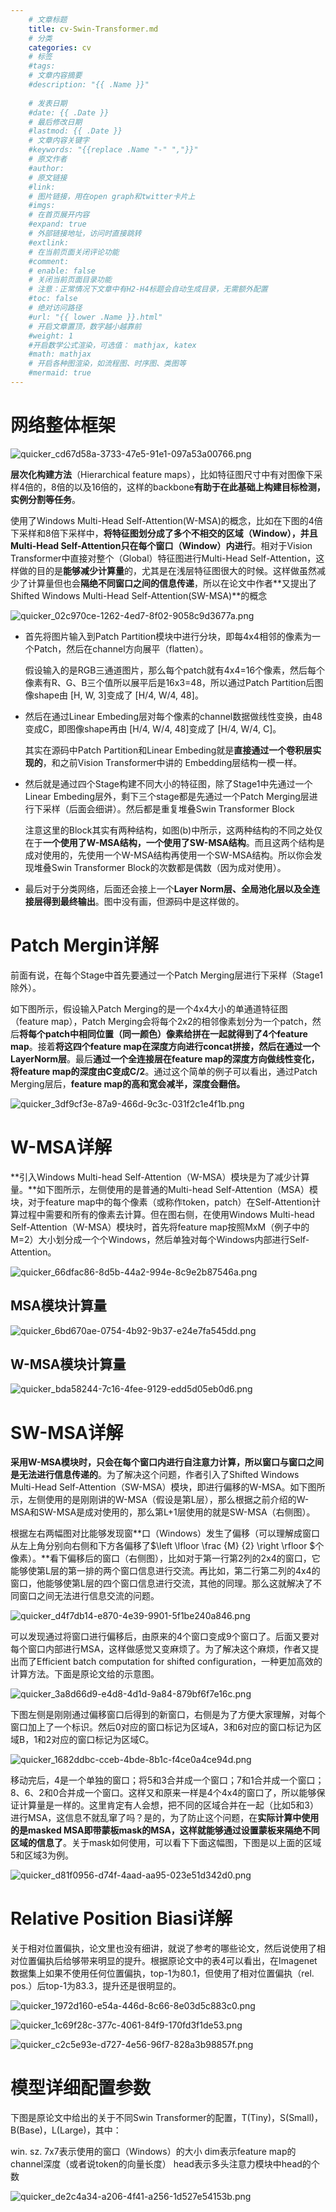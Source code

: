 ```yaml
---
    # 文章标题
    title: cv-Swin-Transformer.md
    # 分类
    categories: cv
    # 标签
    #tags:
    # 文章内容摘要
    #description: "{{ .Name }}"
    
    # 发表日期
    #date: {{ .Date }}
    # 最后修改日期
    #lastmod: {{ .Date }}
    # 文章内容关键字
    #keywords: "{{replace .Name "-" ","}}"
    # 原文作者
    #author:
    # 原文链接
    #link:
    # 图片链接，用在open graph和twitter卡片上
    #imgs:
    # 在首页展开内容
    #expand: true
    # 外部链接地址，访问时直接跳转
    #extlink:
    # 在当前页面关闭评论功能
    #comment:
    # enable: false
    # 关闭当前页面目录功能
    # 注意：正常情况下文章中有H2-H4标题会自动生成目录，无需额外配置
    #toc: false
    # 绝对访问路径
    #url: "{{ lower .Name }}.html"
    # 开启文章置顶，数字越小越靠前
    #weight: 1
    #开启数学公式渲染，可选值： mathjax, katex
    #math: mathjax
    # 开启各种图渲染，如流程图、时序图、类图等
    #mermaid: true
--- 
```





# 网络整体框架

![quicker_cd67d58a-3733-47e5-91e1-097a53a00766.png](https://s2.loli.net/2022/04/05/L4CS36EP8IJaxio.png)

**层次化构建方法**（Hierarchical feature maps），比如特征图尺寸中有对图像下采样4倍的，8倍的以及16倍的，这样的backbone**有助于在此基础上构建目标检测，实例分割等任务**。



使用了Windows Multi-Head Self-Attention(W-MSA)的概念，比如在下图的4倍下采样和8倍下采样中，**将特征图划分成了多个不相交的区域（Window），并且Multi-Head Self-Attention只在每个窗口（Window）内进行**。相对于Vision Transformer中直接对整个（Global）特征图进行Multi-Head Self-Attention，这样做的目的是**能够减少计算量**的，尤其是在浅层特征图很大的时候。这样做虽然减少了计算量但也会**隔绝不同窗口之间的信息传递**，所以在论文中作者**又提出了 Shifted Windows Multi-Head Self-Attention(SW-MSA)**的概念



![quicker_02c970ce-1262-4ed7-8f02-9058c9d3677a.png](https://s2.loli.net/2022/04/05/lFgL1nkS382qJwQ.png)

- 首先将图片输入到Patch Partition模块中进行分块，即每4x4相邻的像素为一个Patch，然后在channel方向展平（flatten）。

  假设输入的是RGB三通道图片，那么每个patch就有4x4=16个像素，然后每个像素有R、G、B三个值所以展平后是16x3=48，所以通过Patch Partition后图像shape由 [H, W, 3]变成了 [H/4, W/4, 48]。

- 然后在通过Linear Embeding层对每个像素的channel数据做线性变换，由48变成C，即图像shape再由 [H/4, W/4, 48]变成了 [H/4, W/4, C]。

  其实在源码中Patch Partition和Linear Embeding就是**直接通过一个卷积层实现的**，和之前Vision Transformer中讲的 Embedding层结构一模一样。

- 然后就是通过四个Stage构建不同大小的特征图，除了Stage1中先通过一个Linear Embeding层外，剩下三个stage都是先通过一个Patch Merging层进行下采样（后面会细讲）。然后都是重复堆叠Swin Transformer Block

  注意这里的Block其实有两种结构，如图(b)中所示，这两种结构的不同之处仅在于**一个使用了W-MSA结构，一个使用了SW-MSA结构**。而且这两个结构是成对使用的，先使用一个W-MSA结构再使用一个SW-MSA结构。所以你会发现堆叠Swin Transformer Block的次数都是偶数（因为成对使用）。

- 最后对于分类网络，后面还会接上一个**Layer Norm层、全局池化层以及全连接层得到最终输出**。图中没有画，但源码中是这样做的。



# Patch Mergin详解

前面有说，在每个Stage中首先要通过一个Patch Merging层进行下采样（Stage1除外）。

如下图所示，假设输入Patch Merging的是一个4x4大小的单通道特征图（feature map），Patch Merging会将每个2x2的相邻像素划分为一个patch，然后**将每个patch中相同位置（同一颜色）像素给拼在一起就得到了4个feature map**。接着**将这四个feature map在深度方向进行concat拼接，然后在通过一个LayerNorm层**。最后**通过一个全连接层在feature map的深度方向做线性变化，将feature map的深度由C变成C/2**。通过这个简单的例子可以看出，通过Patch Merging层后，**feature map的高和宽会减半，深度会翻倍。**


![quicker_3df9cf3e-87a9-466d-9c3c-031f2c1e4f1b.png](https://s2.loli.net/2022/04/05/ghuNpZe1ycPHiGn.png)

# W-MSA详解

**引入Windows Multi-head Self-Attention（W-MSA）模块是为了减少计算量。**如下图所示，左侧使用的是普通的Multi-head Self-Attention（MSA）模块，对于feature map中的每个像素（或称作token，patch）在Self-Attention计算过程中需要和所有的像素去计算。但在图右侧，在使用Windows Multi-head Self-Attention（W-MSA）模块时，首先将feature map按照MxM（例子中的M=2）大小划分成一个个Windows，然后单独对每个Windows内部进行Self-Attention。

![quicker_66dfac86-8d5b-44a2-994e-8c9e2b87546a.png](https://s2.loli.net/2022/04/05/6OWTpK51flEZkeF.png)



## MSA模块计算量

![quicker_6bd670ae-0754-4b92-9b37-e24e7fa545dd.png](https://s2.loli.net/2022/04/05/Sa5D4HgIb7YeB6c.png)

## W-MSA模块计算量

![quicker_bda58244-7c16-4fee-9129-edd5d05eb0d6.png](https://s2.loli.net/2022/04/05/xhCBjmzGDfAvbLY.png)

# SW-MSA详解

**采用W-MSA模块时，只会在每个窗口内进行自注意力计算，所以窗口与窗口之间是无法进行信息传递的**。为了解决这个问题，作者引入了Shifted Windows Multi-Head Self-Attention（SW-MSA）模块，即进行偏移的W-MSA。如下图所示，左侧使用的是刚刚讲的W-MSA（假设是第L层），那么根据之前介绍的W-MSA和SW-MSA是成对使用的，那么第L+1层使用的就是SW-MSA（右侧图）。

根据左右两幅图对比能够发现窗**口（Windows）发生了偏移（可以理解成窗口从左上角分别向右侧和下方各偏移了$\left \lfloor \frac {M} {2} \right \rfloor $个像素）。**看下偏移后的窗口（右侧图），比如对于第一行第2列的2x4的窗口，它能够使第L层的第一排的两个窗口信息进行交流。再比如，第二行第二列的4x4的窗口，他能够使第L层的四个窗口信息进行交流，其他的同理。那么这就解决了不同窗口之间无法进行信息交流的问题。

![quicker_d4f7db14-e870-4e39-9901-5f1be240a846.png](https://s2.loli.net/2022/04/05/gw2bJv4EsHIQZtC.png)



可以发现通过将窗口进行偏移后，由原来的4个窗口变成9个窗口了。后面又要对每个窗口内部进行MSA，这样做感觉又变麻烦了。为了解决这个麻烦，作者又提出而了Efficient batch computation for shifted configuration，一种更加高效的计算方法。下面是原论文给的示意图。


![quicker_3a8d66d9-e4d8-4d1d-9a84-879bf6f7e16c.png](https://s2.loli.net/2022/04/05/CYn4i8d3sAQxrtq.png)



下图左侧是刚刚通过偏移窗口后得到的新窗口，右侧是为了方便大家理解，对每个窗口加上了一个标识。然后0对应的窗口标记为区域A，3和6对应的窗口标记为区域B，1和2对应的窗口标记为区域C。

![quicker_1682ddbc-cceb-4bde-8b1c-f4ce0a4ce94d.png](https://s2.loli.net/2022/04/05/qCFtg7ZTo9pVlfJ.png)

移动完后，4是一个单独的窗口；将5和3合并成一个窗口；7和1合并成一个窗口；8、6、2和0合并成一个窗口。这样又和原来一样是4个4x4的窗口了，所以能够保证计算量是一样的。这里肯定有人会想，把不同的区域合并在一起（比如5和3）进行MSA，这信息不就乱窜了吗？是的，为了防止这个问题，在**实际计算中使用的是masked MSA即带蒙板mask的MSA，这样就能够通过设置蒙板来隔绝不同区域的信息了**。关于mask如何使用，可以看下下面这幅图，下图是以上面的区域5和区域3为例。

![quicker_d81f0956-d74f-4aad-aa95-023e51d342d0.png](https://s2.loli.net/2022/04/05/EsonFSrhp7IkH9V.png)

# Relative Position Biasi详解

关于相对位置偏执，论文里也没有细讲，就说了参考的哪些论文，然后说使用了相对位置偏执后给够带来明显的提升。根据原论文中的表4可以看出，在Imagenet数据集上如果不使用任何位置偏执，top-1为80.1，但使用了相对位置偏执（rel. pos.）后top-1为83.3，提升还是很明显的。

![quicker_1972d160-e54a-446d-8c66-8e03d5c883c0.png](https://s2.loli.net/2022/04/05/6GUZYuyEaMINHfR.png)

![quicker_1c69f28c-377c-4061-84f9-170fd3f1de53.png](https://s2.loli.net/2022/04/05/Mict5VXB3lHvwLD.png)

![quicker_c2c5e93e-d727-4e56-96f7-828a3b98857f.png](https://s2.loli.net/2022/04/05/dAoRnq7CzWLiOxM.png)


# 模型详细配置参数



下图是原论文中给出的关于不同Swin Transformer的配置，T(Tiny)，S(Small)，B(Base)，L(Large)，其中：

win. sz. 7x7表示使用的窗口（Windows）的大小
dim表示feature map的channel深度（或者说token的向量长度）
head表示多头注意力模块中head的个数

![quicker_de2c4a34-a206-4f41-a256-1d527e54153b.png](https://s2.loli.net/2022/04/05/VbHEF28kQwGNrcx.png)